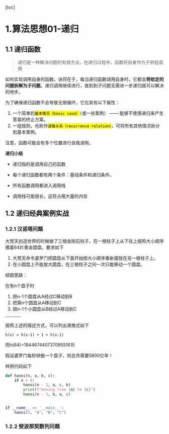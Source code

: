 [toc]
# 1.算法思想01-递归

## 1.1 递归函数

> 递归是一种解决问题的有效方法，在递归过程中，函数将自身作为子例程调用

如何实现调用自身的函数。诀窍在于，每当递归函数调用自身时，它都会**将给定的问题拆解为子问题**。递归调用继续进行，直到到子问题无需进一步递归就可以解决的地步。

为了确保递归函数不会导致无限循环，它应具有以下属性：

1. 一个简单的<mark>`基本情况（basic case）`</mark>（或一些案例） —— 能够不使用递归来产生答案的终止方案。
2. 一组规则，也称作<mark>`递推关系（recurrence relation）`</mark>，可将所有其他情况拆分到基本案例。

注意，函数可能会有多个位置进行自我调用。

**递归小结**

* 递归指的是调用自己的函数
* 每个递归函数都有两个条件：基线条件和递归条件。
* 所有函数调用都进入调用栈

* 调用栈可能很长，这将占用大量的内存 

## 1.2 递归经典案例实战

### 1.2.1 汉诺塔问题

大梵天创造世界的时候做了三根金刚石柱子，在一根柱子上从下往上按照大小顺序摞着64片黄金圆盘。要求如下

1.  大梵天命令婆罗门把圆盘从下面开始按大小顺序重新摆放在另一根柱子上。
2. 在小圆盘上不能放大圆盘，在三根柱子之间一次只能移动一个圆盘。

结题思路：

在有n个盘子时

1. 把n-1个圆盘从A经过C移动到B
2. 把第n个圆盘从A移动到C
3. 把n-1个小圆盘从B经过A移动到C
<img src="https://typora-1259305686.cos.ap-guangzhou.myqcloud.com/uPic/image-20231114172608897.png" alt="image-20231114172608897" style="zoom:25%;" />

按照上述的描述方式，可以列出递推式如下

```
h(x) = h(x-1) + 1 + h(x-1)
```

而h(64)=18446744073709551615

假设婆罗门每秒钟搬一个盘子，则总共需要5800亿年！

样例代码如下

```python
def hanoi(n, a, b, c):
    if n > 0:
        hanoi(n - 1, a, c, b)
        print(f"moving from {a} to {c}")
        hanoi(n - 1, b, a, c)


if __name__ == '__main__':
    hanoi(3, "A", "B", "C")
```



### 1.2.2 斐波那契数列问题





































